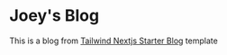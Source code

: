 # Joey's Blog

This is a blog from [Tailwind Nextjs Starter Blog](https://github.com/timlrx/tailwind-nextjs-starter-blog) template
